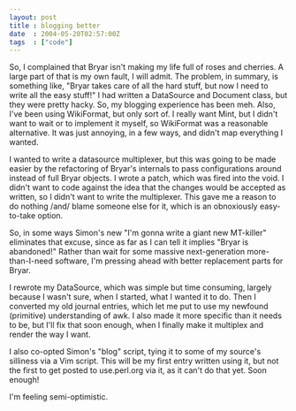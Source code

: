 ```yaml
---
layout: post
title : blogging better
date  : 2004-05-20T02:57:00Z
tags  : ["code"]
---
```

So, I complained that Bryar isn't making my life full of roses and cherries.  A large part of that is my own fault, I will admit.  The problem, in summary, is something like, "Bryar takes care of all the hard stuff, but now I need to write all the easy stuff!"  I had written a DataSource and Document class, but they were pretty hacky.  So, my blogging experience has been meh.  Also, I've been using WikiFormat, but only sort of.  I really want Mint, but I didn't want to wait or to implement it myself, so WikiFormat was a reasonable alternative. It was just annoying, in a few ways, and didn't map everything I wanted.

I wanted to write a datasource multiplexer, but this was going to be made easier by the refactoring of Bryar's internals to pass configurations around instead of full Bryar objects.  I wrote a patch, which was fired into the void. I didn't want to code against the idea that the changes would be accepted as written, so I didn't want to write the multiplexer.  This gave me a reason to do nothing /and/ blame someone else for it, which is an obnoxiously easy-to-take option.

So, in some ways Simon's new "I'm gonna write a giant new MT-killer" eliminates that excuse, since as far as I can tell it implies "Bryar is abandoned!" Rather than wait for some massive next-generation more-than-I-need software, I'm pressing ahead with better replacement parts for Bryar.

I rewrote my DataSource, which was simple but time consuming, largely because I wasn't sure, when I started, what I wanted it to do.  Then I converted my old journal entries, which let me put to use my newfound (primitive) understanding of awk.  I also made it more specific than it needs to be, but I'll fix that soon enough, when I finally make it multiplex and render the way I want.

I also co-opted Simon's "blog" script, tying it to some of my source's silliness via a Vim script.  This will be my first entry written using it, but not the first to get posted to use.perl.org via it, as it can't do that yet. Soon enough!

I'm feeling semi-optimistic.

